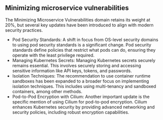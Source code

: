 ## Minimizing microservice vulnerabilities
The Minimizing Microservice Vulnerabilities domain retains its weight at 20%, but several key updates have been introduced to align with modern security practices.

- Pod Security Standards: A shift in focus from OS-level security domains to using pod security standards is a significant change. Pod security standards define policies that restrict what pods can do, ensuring they operate with the least privilege required.
- Managing Kubernetes Secrets: Managing Kubernetes secrets securely remains essential. This involves securely storing and accessing sensitive information like API keys, tokens, and passwords.
- Isolation Techniques: The recommendation to use container runtime sandboxes has been expanded to a broader focus on implementing isolation techniques. This includes using multi-tenancy and sandboxed containers, among other methods.
- Pod-to-Pod Encryption with Cilium: Another important update is the specific mention of using Cilium for pod-to-pod encryption. Cilium enhances Kubernetes security by providing advanced networking and security policies, including robust encryption capabilities.
